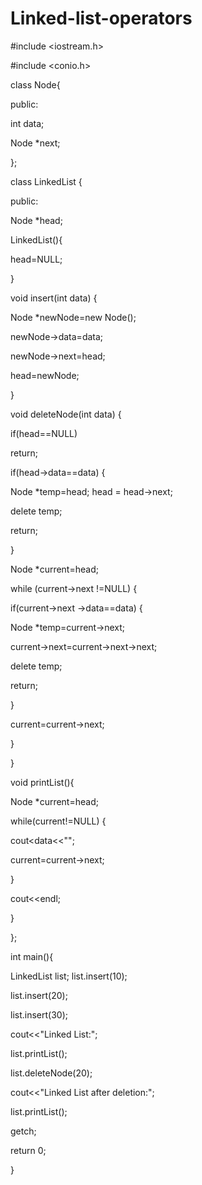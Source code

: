 # Linked-list-operators
#include <iostream.h> 

#include <conio.h> 

class Node{ 

public: 

int data; 

Node *next; 

}; 

class LinkedList { 

public: 

Node *head; 

LinkedList(){ 

head=NULL; 

} 

void insert(int data) { 

Node *newNode=new Node(); 

newNode->data=data; 

newNode->next=head; 

head=newNode; 

} 

void deleteNode(int data) { 

if(head==NULL) 

return; 

if(head->data==data) { 

Node *temp=head;
head = head->next; 

delete temp; 

return; 

} 

Node *current=head; 

while (current->next !=NULL) { 

if(current->next ->data==data) { 

Node *temp=current->next; 

current->next=current->next->next; 

delete temp; 

return; 

} 

current=current->next; 

} 

} 

void printList(){ 

Node *current=head; 

while(current!=NULL) { 

cout<<current->data<<""; 

current=current->next; 

} 

cout<<endl; 

} 

}; 

int main(){ 

LinkedList list;
list.insert(10); 

list.insert(20); 

list.insert(30); 

cout<<"Linked List:"; 

list.printList(); 

list.deleteNode(20); 

cout<<"Linked List after deletion:"; 

list.printList(); 

getch; 

return 0; 

}
